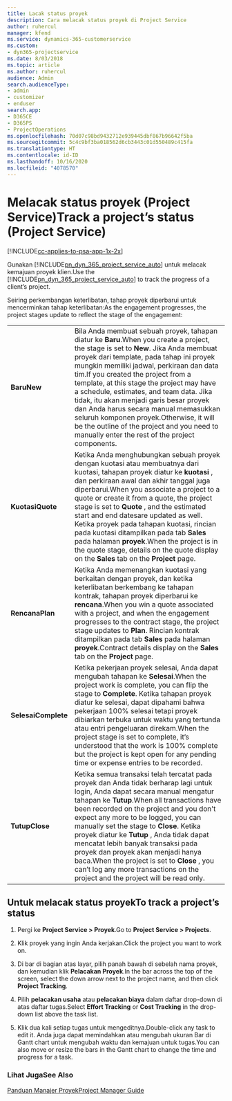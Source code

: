 ```yaml
---
title: Lacak status proyek
description: Cara melacak status proyek di Project Service
author: ruhercul
manager: kfend
ms.service: dynamics-365-customerservice
ms.custom:
- dyn365-projectservice
ms.date: 8/03/2018
ms.topic: article
ms.author: ruhercul
audience: Admin
search.audienceType:
- admin
- customizer
- enduser
search.app:
- D365CE
- D365PS
- ProjectOperations
ms.openlocfilehash: 70d07c98bd9432712e939445dbf867b96642f5ba
ms.sourcegitcommit: 5c4c9bf3ba018562d6cb3443c01d550489c415fa
ms.translationtype: HT
ms.contentlocale: id-ID
ms.lasthandoff: 10/16/2020
ms.locfileid: "4078570"
---
```

# <a name="track-a-projects-status-project-service"></a><span data-ttu-id="e5cde-103">Melacak status proyek (Project Service)</span><span class="sxs-lookup"><span data-stu-id="e5cde-103">Track a project’s status (Project Service)</span></span>

[!INCLUDE[cc-applies-to-psa-app-1x-2x](../includes/cc-applies-to-psa-app-1x-2x.md)]

<span data-ttu-id="e5cde-104">Gunakan [!INCLUDE[pn_dyn_365_project_service_auto](../includes/pn-dyn-365-project-service-auto.md)] untuk melacak kemajuan proyek klien.</span><span class="sxs-lookup"><span data-stu-id="e5cde-104">Use the [!INCLUDE[pn_dyn_365_project_service_auto](../includes/pn-dyn-365-project-service-auto.md)] to track the progress of a client’s project.</span></span>  

<span data-ttu-id="e5cde-105">Seiring perkembangan keterlibatan, tahap proyek diperbarui untuk mencerminkan tahap keterlibatan:</span><span class="sxs-lookup"><span data-stu-id="e5cde-105">As the engagement progresses, the project stages update to reflect the stage of the engagement:</span></span>  


|              |                                                                                                                                                                                                                                                                                                  |
|--------------|--------------------------------------------------------------------------------------------------------------------------------------------------------------------------------------------------------------------------------------------------------------------------------------------------|
|   <span data-ttu-id="e5cde-106">**Baru**</span><span class="sxs-lookup"><span data-stu-id="e5cde-106">**New**</span></span>    | <span data-ttu-id="e5cde-107">Bila Anda membuat sebuah proyek, tahapan diatur ke **Baru**.</span><span class="sxs-lookup"><span data-stu-id="e5cde-107">When you create a project, the stage is set to **New**.</span></span> <span data-ttu-id="e5cde-108">Jika Anda membuat proyek dari template, pada tahap ini proyek mungkin memiliki jadwal, perkiraan dan data tim.</span><span class="sxs-lookup"><span data-stu-id="e5cde-108">If you created the project from a template, at this stage the project may have a schedule, estimates, and team data.</span></span> <span data-ttu-id="e5cde-109">Jika tidak, itu akan menjadi garis besar proyek dan Anda harus secara manual memasukkan seluruh komponen proyek.</span><span class="sxs-lookup"><span data-stu-id="e5cde-109">Otherwise, it will be the outline of the project and you need to manually enter the rest of the project components.</span></span> |
|  <span data-ttu-id="e5cde-110">**Kuotasi**</span><span class="sxs-lookup"><span data-stu-id="e5cde-110">**Quote**</span></span>   |      <span data-ttu-id="e5cde-111">Ketika Anda menghubungkan sebuah proyek dengan kuotasi atau membuatnya dari kuotasi, tahapan proyek diatur ke **kuotasi** , dan perkiraan awal dan akhir tanggal juga diperbarui.</span><span class="sxs-lookup"><span data-stu-id="e5cde-111">When you associate a project to a quote or create it from a quote, the project stage is set to **Quote** , and the estimated start and end datesare updated as well.</span></span> <span data-ttu-id="e5cde-112">Ketika proyek pada tahapan kuotasi, rincian pada kuotasi ditampilkan pada tab **Sales** pada halaman **proyek**.</span><span class="sxs-lookup"><span data-stu-id="e5cde-112">When the project is in the quote stage, details on the quote display on the **Sales** tab on the **Project** page.</span></span>      |
|   <span data-ttu-id="e5cde-113">**Rencana**</span><span class="sxs-lookup"><span data-stu-id="e5cde-113">**Plan**</span></span>   |                                     <span data-ttu-id="e5cde-114">Ketika Anda memenangkan kuotasi yang berkaitan dengan proyek, dan ketika keterlibatan berkembang ke tahapan kontrak, tahapan proyek diperbarui ke **rencana**.</span><span class="sxs-lookup"><span data-stu-id="e5cde-114">When you win a quote associated with a project, and when the engagement progresses to the contract stage, the project stage updates to **Plan**.</span></span> <span data-ttu-id="e5cde-115">Rincian kontrak ditampilkan pada tab **Sales** pada halaman **proyek**.</span><span class="sxs-lookup"><span data-stu-id="e5cde-115">Contract details display on the **Sales** tab on the **Project** page.</span></span>                                      |
| <span data-ttu-id="e5cde-116">**Selesai**</span><span class="sxs-lookup"><span data-stu-id="e5cde-116">**Complete**</span></span> |                    <span data-ttu-id="e5cde-117">Ketika pekerjaan proyek selesai, Anda dapat mengubah tahapan ke **Selesai**.</span><span class="sxs-lookup"><span data-stu-id="e5cde-117">When the project work is complete, you can flip the stage to **Complete**.</span></span> <span data-ttu-id="e5cde-118">Ketika tahapan proyek diatur ke selesai, dapat dipahami bahwa pekerjaan 100% selesai tetapi proyek dibiarkan terbuka untuk waktu yang tertunda atau entri pengeluaran direkam.</span><span class="sxs-lookup"><span data-stu-id="e5cde-118">When the project stage is set to complete, it’s understood that the work is 100% complete but the project is kept open for any pending time or expense entries to be recorded.</span></span>                     |
|  <span data-ttu-id="e5cde-119">**Tutup**</span><span class="sxs-lookup"><span data-stu-id="e5cde-119">**Close**</span></span>   |           <span data-ttu-id="e5cde-120">Ketika semua transaksi telah tercatat pada proyek dan Anda tidak berharap lagi untuk login, Anda dapat secara manual mengatur tahapan ke **Tutup**.</span><span class="sxs-lookup"><span data-stu-id="e5cde-120">When all transactions have been recorded on the project and you don't expect any more to be logged, you can manually set the stage to **Close**.</span></span> <span data-ttu-id="e5cde-121">Ketika proyek diatur ke **Tutup** , Anda tidak dapat mencatat lebih banyak transaksi pada proyek dan proyek akan menjadi hanya baca.</span><span class="sxs-lookup"><span data-stu-id="e5cde-121">When the project is set to **Close** , you can’t log any more transactions on the project and the project will be read only.</span></span>           |

## <a name="to-track-a-projects-status"></a><span data-ttu-id="e5cde-122">Untuk melacak status proyek</span><span class="sxs-lookup"><span data-stu-id="e5cde-122">To track a project’s status</span></span>  

1.  <span data-ttu-id="e5cde-123">Pergi ke **Project Service > Proyek**.</span><span class="sxs-lookup"><span data-stu-id="e5cde-123">Go to **Project Service > Projects**.</span></span>  

2.  <span data-ttu-id="e5cde-124">Klik proyek yang ingin Anda kerjakan.</span><span class="sxs-lookup"><span data-stu-id="e5cde-124">Click the project you want to work on.</span></span>  

3.  <span data-ttu-id="e5cde-125">Di bar di bagian atas layar, pilih panah bawah di sebelah nama proyek, dan kemudian klik **Pelacakan Proyek**.</span><span class="sxs-lookup"><span data-stu-id="e5cde-125">In the bar across the top of the screen, select the down arrow next to the project name, and then click **Project Tracking**.</span></span>  

4.  <span data-ttu-id="e5cde-126">Pilih **pelacakan usaha** atau **pelacakan biaya** dalam daftar drop-down di atas daftar tugas.</span><span class="sxs-lookup"><span data-stu-id="e5cde-126">Select **Effort Tracking** or **Cost Tracking** in the drop-down list above the task list.</span></span>  

5.  <span data-ttu-id="e5cde-127">Klik dua kali setiap tugas untuk mengeditnya.</span><span class="sxs-lookup"><span data-stu-id="e5cde-127">Double-click any task to edit it.</span></span> <span data-ttu-id="e5cde-128">Anda juga dapat memindahkan atau mengubah ukuran Bar di Gantt chart untuk mengubah waktu dan kemajuan untuk tugas.</span><span class="sxs-lookup"><span data-stu-id="e5cde-128">You can also move or resize the bars in the Gantt chart to change the time and progress for a task.</span></span>  

### <a name="see-also"></a><span data-ttu-id="e5cde-129">Lihat Juga</span><span class="sxs-lookup"><span data-stu-id="e5cde-129">See Also</span></span>  
 [<span data-ttu-id="e5cde-130">Panduan Manajer Proyek</span><span class="sxs-lookup"><span data-stu-id="e5cde-130">Project Manager Guide</span></span>](../psa/project-manager-guide.md)
